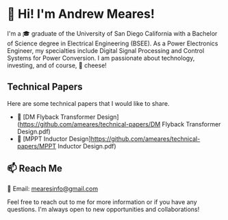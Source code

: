 # 👋 Hi! I'm Andrew Meares! 

I'm a 🎓 graduate of the University of San Diego California with a Bachelor of Science degree in Electrical Engineering (BSEE). As a Power Electronics Engineer, my specialties include Digital Signal Processing and Control Systems for Power Conversion. I am passionate about technology, investing, and of course, 🧀 cheese!

## Technical Papers
Here are some technical papers that I would like to share.
- 📝 [DM Flyback Transformer Design](https://github.com/ameares/technical-papers/DM Flyback Transformer Design.pdf)
- 📝 [MPPT Inductor Design]https://github.com/ameares/technical-papers/MPPT Inductor Design.pdf)
  
## 📫 Reach Me 
📨 Email: mearesinfo@gmail.com

Feel free to reach out to me for more information or if you have any questions. I'm always open to new opportunities and collaborations!


